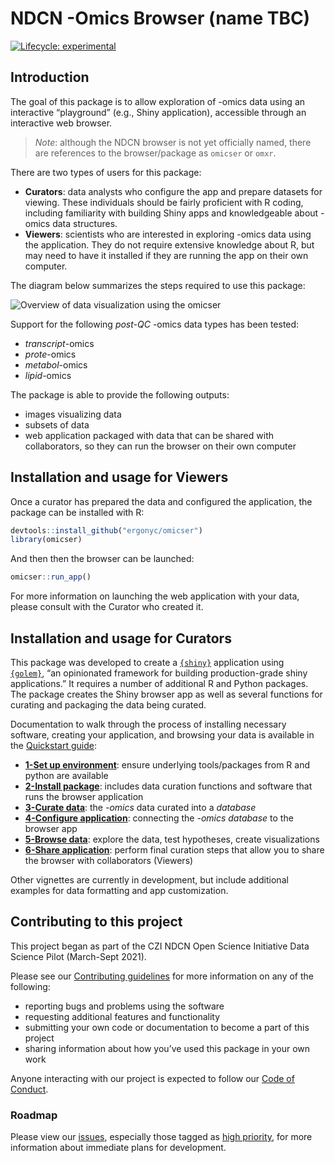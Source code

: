 
<!-- README.md is generated from README.Rmd. Please edit that file -->

# NDCN -Omics Browser (name TBC)

<!-- badges: start -->

[![Lifecycle:
experimental](https://img.shields.io/badge/lifecycle-experimental-orange.svg)](https://lifecycle.r-lib.org/articles/stages.html#experimental)
<!-- badges: end -->

## Introduction

The goal of this package is to allow exploration of -omics data using an
interactive “playground” (e.g., Shiny application), accessible through
an interactive web browser.

> *Note*: although the NDCN browser is not yet officially named, there
> are references to the browser/package as `omicser` or `omxr`.

There are two types of users for this package:

-   **Curators**: data analysts who configure the app and prepare
    datasets for viewing. These individuals should be fairly proficient
    with R coding, including familiarity with building Shiny apps and
    knowledgeable about -omics data structures.
-   **Viewers**: scientists who are interested in exploring -omics data
    using the application. They do not require extensive knowledge about
    R, but may need to have it installed if they are running the app on
    their own computer.

The diagram below summarizes the steps required to use this package:

![Overview of data visualization using the
omicser](man/figures/README-omicser-overview.png)

Support for the following *post-QC* -omics data types has been tested:

-   *transcript*-omics
-   *prote*-omics
-   *metabol*-omics
-   *lipid*-omics

The package is able to provide the following outputs:

-   images visualizing data
-   subsets of data
-   web application packaged with data that can be shared with
    collaborators, so they can run the browser on their own computer

## Installation and usage for Viewers

Once a curator has prepared the data and configured the application, the
package can be installed with R:

``` r
devtools::install_github("ergonyc/omicser")
library(omicser)
```

And then then the browser can be launched:

``` r
omicser::run_app()
```

For more information on launching the web application with your data,
please consult with the Curator who created it.

## Installation and usage for Curators

This package was developed to create a
[`{shiny}`](https://shiny.rstudio.com/) application using  
[`{golem}`](https://github.com/ThinkR-open/golem), “an opinionated
framework for building production-grade shiny applications.” It requires
a number of additional R and Python packages. The package creates the
Shiny browser app as well as several functions for curating and
packaging the data being curated.

Documentation to walk through the process of installing necessary
software, creating your application, and browsing your data is available
in the [Quickstart
guide](https://ergonyc.github.io/omicser/articles/00_quickstart.html):

-   [**1-Set up
    environment**](https://ergonyc.github.io/omicser/articles/01_environment_setup.html):
    ensure underlying tools/packages from R and python are available
-   [**2-Install
    package**](https://ergonyc.github.io/omicser/articles/02_install.html):
    includes data curation functions and software that runs the browser
    application
-   [**3-Curate
    data**](https://ergonyc.github.io/omicser/articles/03_data_curation.html):
    the *-omics* data curated into a *database*
-   [**4-Configure
    application**](https://ergonyc.github.io/omicser/articles/04_configuration.html):
    connecting the *-omics database* to the browser app
-   [**5-Browse
    data**](https://ergonyc.github.io/omicser/articles/05_browsing.html):
    explore the data, test hypotheses, create visualizations
-   [**6-Share
    application**](https://ergonyc.github.io/omicser/articles/06_sharing.html):
    perform final curation steps that allow you to share the browser
    with collaborators (Viewers)

Other vignettes are currently in development, but include additional
examples for data formatting and app customization.

## Contributing to this project

This project began as part of the CZI NDCN Open Science Initiative Data
Science Pilot (March-Sept 2021).

Please see our [Contributing guidelines](CONTRIBUTING.md) for more
information on any of the following:

-   reporting bugs and problems using the software
-   requesting additional features and functionality
-   submitting your own code or documentation to become a part of this
    project
-   sharing information about how you’ve used this package in your own
    work

Anyone interacting with our project is expected to follow our [Code of
Conduct](CODE_OF_CONDUCT.md).

### Roadmap

Please view our [issues](https://github.com/ergonyc/omicser/issues),
especially those tagged as [high
priority](https://github.com/ergonyc/omicser/issues?q=is%3Aopen+is%3Aissue+label%3A%22high+priority%22),
for more information about immediate plans for development.
